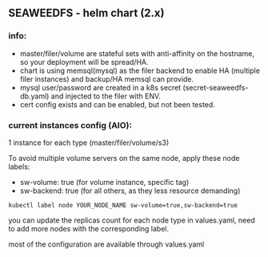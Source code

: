 ## SEAWEEDFS - helm chart (2.x)

### info:
* master/filer/volume are stateful sets with anti-affinity on the hostname,
so your deployment will be spread/HA.
* chart is using memsql(mysql) as the filer backend to enable HA (multiple filer instances)
and backup/HA memsql can provide.
* mysql user/password are created in a k8s secret (secret-seaweedfs-db.yaml) and injected to the filer
with ENV.
* cert config exists and can be enabled, but not been tested.

### current instances config (AIO):
1 instance for each type (master/filer/volume/s3)

To avoid multiple volume servers on the same node, apply these node labels:
* sw-volume: true  (for volume instance, specific tag)
* sw-backend: true (for all others, as they less resource demanding)
```
kubectl label node YOUR_NODE_NAME sw-volume=true,sw-backend=true
```

you can update the replicas count for each node type in values.yaml,
need to add more nodes with the corresponding label.

most of the configuration are available through values.yaml

